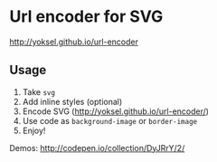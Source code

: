 # Url encoder for SVG

http://yoksel.github.io/url-encoder

## Usage

1. Take `svg`
2. Add inline styles (optional)
3. Encode SVG (http://yoksel.github.io/url-encoder/)
4. Use code as `background-image` or `border-image`
5. Enjoy!

Demos: http://codepen.io/collection/DyJRrY/2/
